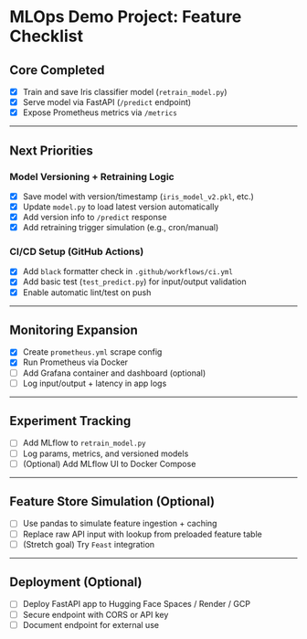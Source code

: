 
# MLOps Demo Project: Feature Checklist

## Core Completed
- [x] Train and save Iris classifier model (`retrain_model.py`)
- [x] Serve model via FastAPI (`/predict` endpoint)
- [x] Expose Prometheus metrics via `/metrics`

---

## Next Priorities

### Model Versioning + Retraining Logic 
- [x] Save model with version/timestamp (`iris_model_v2.pkl`, etc.)
- [x] Update `model.py` to load latest version automatically
- [x] Add version info to `/predict` response
- [x] Add retraining trigger simulation (e.g., cron/manual)

### CI/CD Setup (GitHub Actions)
- [x] Add `black` formatter check in `.github/workflows/ci.yml`
- [x] Add basic test (`test_predict.py`) for input/output validation
- [x] Enable automatic lint/test on push

---

## Monitoring Expansion
- [x] Create `prometheus.yml` scrape config
- [x] Run Prometheus via Docker
- [ ] Add Grafana container and dashboard (optional)
- [ ] Log input/output + latency in app logs

---

## Experiment Tracking
- [ ] Add MLflow to `retrain_model.py`
- [ ] Log params, metrics, and versioned models
- [ ] (Optional) Add MLflow UI to Docker Compose

---

## Feature Store Simulation (Optional)
- [ ] Use pandas to simulate feature ingestion + caching
- [ ] Replace raw API input with lookup from preloaded feature table
- [ ] (Stretch goal) Try `Feast` integration

---

## Deployment (Optional)
- [ ] Deploy FastAPI app to Hugging Face Spaces / Render / GCP
- [ ] Secure endpoint with CORS or API key
- [ ] Document endpoint for external use
